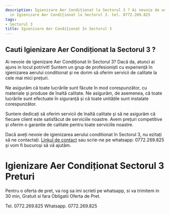 ```yaml
---
description: Igienizare Aer Condiționat la Sectorul 3 ? Ai nevoie de un profesionist
  in Igienizare Aer Condiționat la Sectorul 3. tel. 0772.269.825
tags:
- Sectorul 3
title: Igienizare Aer Condiționat In Sectorul 3
---
```



## Cauti Igienizare Aer Condiționat la Sectorul 3 ?


Ai nevoie de igienizare Aer Condiționat în Sectorul 3? Dacă da, atunci ai ajuns in locul potrivit! Suntem un grup de profesioniști cu experiență în igienizarea aerului conditionat și ne dorim să oferim servicii de calitate la cele mai mici prețuri. 

Ne asigurăm că toate lucrările sunt făcute în mod corespunzător, cu materiale și produse de înaltă calitate. Ne asigurăm, de asemenea, că toate lucrările sunt efectuate în siguranță și că toate unitățile sunt instalate corespunzător. 

Suntem dedicați să oferim servicii de înaltă calitate și să ne asigurăm că fiecare client este satisfăcut de serviciile noastre. Avem prețuri competitive și oferim o garantie de calitate pentru toate serviciile noastre. 

Dacă aveți nevoie de igienizarea aerului conditionat în Sectorul 3, nu ezitați să ne contactați. [Linkul de contact](https://www.igienizare-aer-conditionat.ro/contact) sau scrie-ne pe whatsapp: 0772.269.825 și vom fi bucuroși să vă ajutăm.

# Igienizare Aer Condiționat Sectorul 3 Preturi
Pentru o oferta de pret, va rog sa imi scrieti pe whatsapp, si va trimitem in 30 min, Gratuit si fara Obligatii Oferta de Pret.

Tel. 0772.269.825
Whatsapp. 0772.269.825